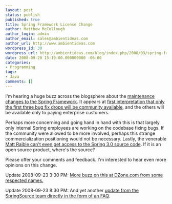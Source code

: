 ```yaml
---
layout: post
status: publish
published: true
title: Spring Framework License Change
author: Matthew McCullough
author_login: admin
author_email: sales@ambientideas.com
author_url: http://www.ambientideas.com
wordpress_id: 30
wordpress_url: http://ambientideas.com/blog/index.php/2008/09/spring-framework-license-change/
date: 2008-09-20 15:19:00.000000000 -06:00
categories:
- Programming
tags:
- Java
comments: []
---
```

<p>I'm hearing a huge buzz across the blogsphere about the <a href="http://www.theserverside.com/news/thread.tss?thread_id=50727" target="_blank">maintenance changes to the Spring Framework</a>. It appears at <a href="http://www.springsource.com/node/558" target="_blank">first interpretation that only the first three bug fix drops will be community available</a>, and the others will be available only to paying enterprise customers.</p>
<p>Perhaps more concerning and going hand in hand with this is that largely only internal Spring employees are working on the codebase fixing bugs. If the community were allowed to be more involved, perhaps this strange commercialization positioning would not be necessary. Lastly, the venerable <a href="http://raibledesigns.com/rd/entry/re_how_open_source_is" target="_blank">Matt Raible can't even get access to the Spring 3.0 source code</a>. If it is an open source product, where's the source?</p>
<p>Please offer your comments and feedback. I'm interested to hear even more opinions on this change.</p>
<p>Update 2008-09-23 3:30 PM: <a href="http://java.dzone.com/articles/springsource-and-lost-tag" target="_blank">More buzz on this at DZone.com from some respected names.</a></p>
<p>Update 2008-09-23 8:30 PM: And yet another <a href="http://www.springsource.com/products/enterprise/maintenancepolicy/faq" target="_blank">update from the SpringSource team directly in the form of an FAQ</a>.</p>
